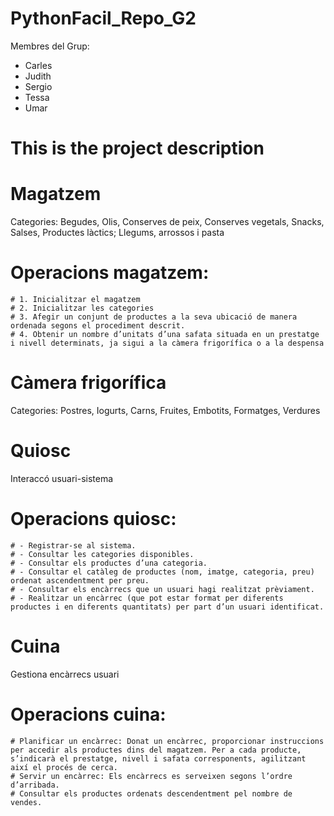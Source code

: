 # PythonFacil_Repo_G2

Membres del Grup:
- Carles 
- Judith
- Sergio
- Tessa
- Umar

# This is the project description
# Magatzem
  Categories: Begudes, Olis, Conserves de peix, Conserves vegetals, Snacks, Salses, Productes làctics; Llegums, arrossos i pasta
  # Operacions magatzem: 
    # 1. Inicialitzar el magatzem
    # 2. Inicialitzar les categories
    # 3. Afegir un conjunt de productes a la seva ubicació de manera ordenada segons el procediment descrit.
    # 4. Obtenir un nombre d’unitats d’una safata situada en un prestatge i nivell determinats, ja sigui a la càmera frigorífica o a la despensa
# Càmera frigorífica
  Categories: Postres, Iogurts, Carns, Fruites, Embotits, Formatges, Verdures

# Quiosc
 Interaccó usuari-sistema
 # Operacions quiosc:
    # - Registrar-se al sistema.
    # - Consultar les categories disponibles.
    # - Consultar els productes d’una categoria.
    # - Consultar el catàleg de productes (nom, imatge, categoria, preu) ordenat ascendentment per preu.
    # - Consultar els encàrrecs que un usuari hagi realitzat prèviament.
    # - Realitzar un encàrrec (que pot estar format per diferents productes i en diferents quantitats) per part d’un usuari identificat.

# Cuina
  Gestiona encàrrecs usuari
  # Operacions cuina:
    # Planificar un encàrrec: Donat un encàrrec, proporcionar instruccions per accedir als productes dins del magatzem. Per a cada producte, s’indicarà el prestatge, nivell i safata corresponents, agilitzant així el procés de cerca.
    # Servir un encàrrec: Els encàrrecs es serveixen segons l’ordre d’arribada.
    # Consultar els productes ordenats descendentment pel nombre de vendes.
